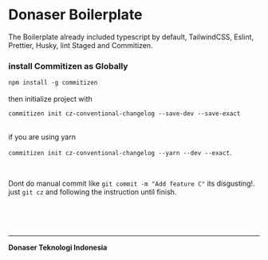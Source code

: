 # Donaser Boilerplate

The Boilerplate already included typescript by default, TailwindCSS, Eslint, Prettier, Husky, lint Staged and Commitizen.

### install Commitizen as Globally

`npm install -g commitizen`
<br />
<br />
then initialize project with
<br />

`commitizen init cz-conventional-changelog --save-dev --save-exact`

<br />
if you are using yarn

<br />

`commitizen init cz-conventional-changelog --yarn --dev --exact`.

 <br />

Dont do manual commit like `git commit -m "Add feature C"` its disgusting!.
just `git cz` and following the instruction until finish.

 <br />
 <br />
 <br />

---

**Donaser Teknologi Indonesia**
